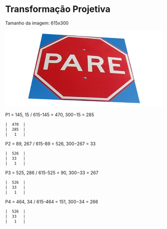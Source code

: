 # Transformação Projetiva

Tamanho da imagem: 615x300

![Placa](./placa-cropped.jpg)

P1 = 145, 15 / 615-145 = 470, 300−15 = 285
```
|  470  |
|  285  |
|   1   |
```

P2 = 89, 267 / 615-89 = 526, 300−267 = 33
```
|  526  |
|  33   |
|   1   |
```


P3 = 525, 286 / 615-525 = 90, 300−33 = 267
```
|  526  |
|  33   |
|   1   |
```

P4 = 464, 34 / 615-464 = 151, 300−34 = 266
```
|  526  |
|  33   |
|   1   |
```